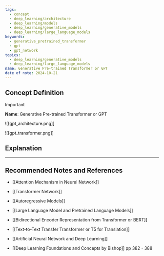 ```yaml
---
tags:
  - concept
  - deep_learning/architecture
  - deep_learning/models
  - deep_learning/generative_models
  - deep_learning/large_language_models
keywords:
  - generative_pretrained_transformer
  - gpt
  - gpt_network
topics:
  - deep_learning/generative_models
  - deep_learning/large_language_models
name: Generative Pre-trained Transformer or GPT
date of note: 2024-10-21
---
```


## Concept Definition

>[!important]
>**Name**: Generative Pre-trained Transformer or GPT





![[gpt_architecture.png]]


![[gpt_transformer.png]]

## Explanation





-----------
##  Recommended Notes and References


- [[Attention Mechanism in Neural Network]]
- [[Transformer Network]]
- [[Autoregressive Models]]

- [[Large Language Model and Pretrained Language Models]]
- [[Bidirectional Encoder Representation from Transformer or BERT]]
- [[Text-to-Text Transfer Transformer or T5 for Translation]]
- [[Artificial Neural Network and Deep Learning]]

- [[Deep Learning Foundations and Concepts by Bishop]] pp 382 - 388